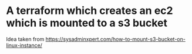 # A terraform which creates an ec2 which is mounted to a s3 bucket

Idea taken from https://sysadminxpert.com/how-to-mount-s3-bucket-on-linux-instance/

